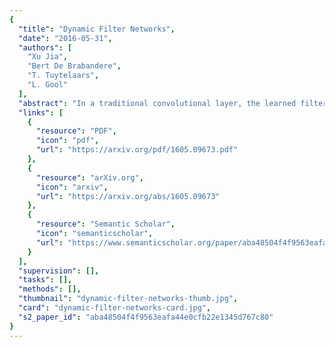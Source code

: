 ```yaml
---
{
  "title": "Dynamic Filter Networks",
  "date": "2016-05-31",
  "authors": [
    "Xu Jia",
    "Bert De Brabandere",
    "T. Tuytelaars",
    "L. Gool"
  ],
  "abstract": "In a traditional convolutional layer, the learned filters stay fixed after training. In contrast, we introduce a new framework, the Dynamic Filter Network, where filters are generated dynamically conditioned on an input. We show that this architecture is a powerful one, with increased flexibility thanks to its adaptive nature, yet without an excessive increase in the number of model parameters. A wide variety of filtering operation can be learned this way, including local spatial transformations, but also others like selective (de)blurring or adaptive feature extraction. Moreover, multiple such layers can be combined, e.g. in a recurrent architecture. We demonstrate the effectiveness of the dynamic filter network on the tasks of video and stereo prediction, and reach state-of-the-art performance on the moving MNIST dataset with a much smaller model. By visualizing the learned filters, we illustrate that the network has picked up flow information by only looking at unlabelled training data. This suggests that the network can be used to pretrain networks for various supervised tasks in an unsupervised way, like optical flow and depth estimation.",
  "links": [
    {
      "resource": "PDF",
      "icon": "pdf",
      "url": "https://arxiv.org/pdf/1605.09673.pdf"
    },
    {
      "resource": "arXiv.org",
      "icon": "arxiv",
      "url": "https://arxiv.org/abs/1605.09673"
    },
    {
      "resource": "Semantic Scholar",
      "icon": "semanticscholar",
      "url": "https://www.semanticscholar.org/paper/aba48504f4f9563eafa44e0cfb22e1345d767c80"
    }
  ],
  "supervision": [],
  "tasks": [],
  "methods": [],
  "thumbnail": "dynamic-filter-networks-thumb.jpg",
  "card": "dynamic-filter-networks-card.jpg",
  "s2_paper_id": "aba48504f4f9563eafa44e0cfb22e1345d767c80"
}
---
```


